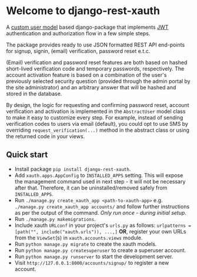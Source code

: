 # Welcome to django-rest-xauth

A [custom user model][django-customizing-user-model-url] based django-package that implements [JWT][jwt-url]
authentication and authorization flow in a few simple steps.

The package provides ready to use JSON formatted REST API end-points for signup, signin, (email) verification, password
reset e.t.c.

(Email) verification and password reset features are both based on hashed short-lived verification code and temporary
passwords, respectively. The account activation feature is based on a combination of the user's previously selected
security question (provided through the admin portal by the site administrator) and an arbitrary answer that will be
hashed and stored in the database.

By design, the logic for requesting and confirming password reset, account verification and activation is implemented in
the `AbstractUser` model class to make it easy to customize every step. For example, instead of sending verification
codes to users via email (default), you could opt to use SMS by overriding `request_verification(...)` method in the
abstract class or using the returned code in your views.

## Quick start

- Install package `pip install django-rest-xauth`.
- Add `xauth.apps.AppConfig` to `INSTALLED_APPS` setting. This will expose the management command used in next step - it
  will not be necessary after that. Therefore, it can be uninstalled/removed safely from `INSTALLED_APPS`.
- Run `./manage.py create_xauth_app <path-to-xauth-app>` e.g. `./manage.py create_xauth_app accounts/` and follow
  further instructions as per the output of the command. _Only run once - during initial setup_.
- Run `./manage.py makemigrations`.
- Include xauth `URLconf` in your project's `urls.py` as
  follows: `urlpatterns = [path("", include("xauth.urls")), ...,]` **OR**, register your own URLs from the `ViewSet`(s)
  in `xauth.accounts.views` module.
- Run `python manage.py migrate` to create the xauth models.
- Run `python manage.py createsuperuser` to create a superuser account.
- Run `python manage.py runserver` to start the development server.
- Visit `http://127.0.0.1:8000/accounts/signup/` to register a new account.

[jwt-url]: https://jwt.io/

[django-customizing-user-model-url]: https://docs.djangoproject.com/en/dev/topics/auth/customizing/
